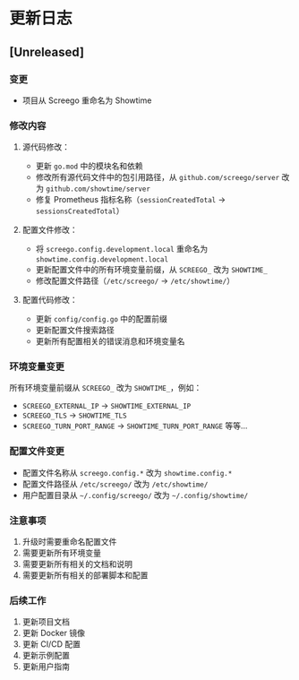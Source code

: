 # 更新日志

## [Unreleased]

### 变更
- 项目从 Screego 重命名为 Showtime

### 修改内容
1. 源代码修改：
   - 更新 `go.mod` 中的模块名和依赖
   - 修改所有源代码文件中的包引用路径，从 `github.com/screego/server` 改为 `github.com/showtime/server`
   - 修复 Prometheus 指标名称（`sessionCreatedTotal` -> `sessionsCreatedTotal`）

2. 配置文件修改：
   - 将 `screego.config.development.local` 重命名为 `showtime.config.development.local`
   - 更新配置文件中的所有环境变量前缀，从 `SCREEGO_` 改为 `SHOWTIME_`
   - 修改配置文件路径（`/etc/screego/` -> `/etc/showtime/`）

3. 配置代码修改：
   - 更新 `config/config.go` 中的配置前缀
   - 更新配置文件搜索路径
   - 更新所有配置相关的错误消息和环境变量名

### 环境变量变更
所有环境变量前缀从 `SCREEGO_` 改为 `SHOWTIME_`，例如：
- `SCREEGO_EXTERNAL_IP` -> `SHOWTIME_EXTERNAL_IP`
- `SCREEGO_TLS` -> `SHOWTIME_TLS`
- `SCREEGO_TURN_PORT_RANGE` -> `SHOWTIME_TURN_PORT_RANGE`
等等...

### 配置文件变更
- 配置文件名称从 `screego.config.*` 改为 `showtime.config.*`
- 配置文件路径从 `/etc/screego/` 改为 `/etc/showtime/`
- 用户配置目录从 `~/.config/screego/` 改为 `~/.config/showtime/`

### 注意事项
1. 升级时需要重命名配置文件
2. 需要更新所有环境变量
3. 需要更新所有相关的文档和说明
4. 需要更新所有相关的部署脚本和配置

### 后续工作
1. 更新项目文档
2. 更新 Docker 镜像
3. 更新 CI/CD 配置
4. 更新示例配置
5. 更新用户指南 